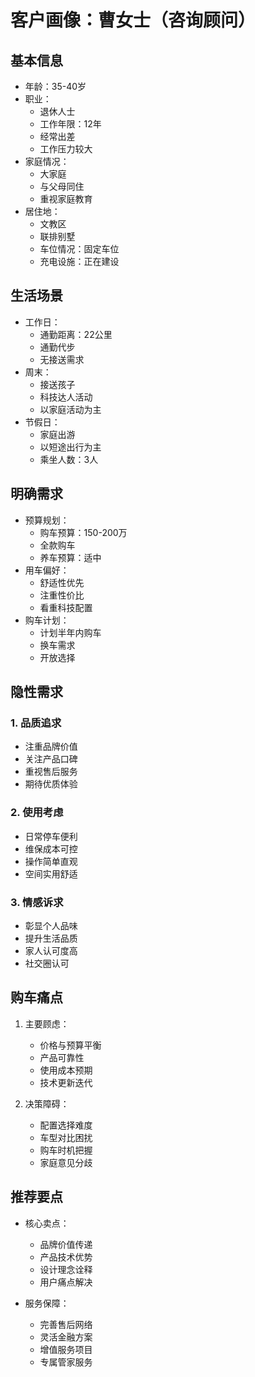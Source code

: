 # 客户画像：曹女士（咨询顾问）

## 基本信息
- 年龄：35-40岁
- 职业：
  - 退休人士
  - 工作年限：12年
  - 经常出差
  - 工作压力较大
- 家庭情况：
  - 大家庭
  - 与父母同住
  - 重视家庭教育
- 居住地：
  - 文教区
  - 联排别墅
  - 车位情况：固定车位
  - 充电设施：正在建设

## 生活场景
- 工作日：
  - 通勤距离：22公里
  - 通勤代步
  - 无接送需求
- 周末：
  - 接送孩子
  - 科技达人活动
  - 以家庭活动为主
- 节假日：
  - 家庭出游
  - 以短途出行为主
  - 乘坐人数：3人

## 明确需求
- 预算规划：
  - 购车预算：150-200万
  - 全款购车
  - 养车预算：适中
- 用车偏好：
  - 舒适性优先
  - 注重性价比
  - 看重科技配置
- 购车计划：
  - 计划半年内购车
  - 换车需求
  - 开放选择

## 隐性需求
### 1. 品质追求
- 注重品牌价值
- 关注产品口碑
- 重视售后服务
- 期待优质体验

### 2. 使用考虑
- 日常停车便利
- 维保成本可控
- 操作简单直观
- 空间实用舒适

### 3. 情感诉求
- 彰显个人品味
- 提升生活品质
- 家人认可度高
- 社交圈认可

## 购车痛点
1. 主要顾虑：
   - 价格与预算平衡
   - 产品可靠性
   - 使用成本预期
   - 技术更新迭代

2. 决策障碍：
   - 配置选择难度
   - 车型对比困扰
   - 购车时机把握
   - 家庭意见分歧

## 推荐要点
- 核心卖点：
  - 品牌价值传递
  - 产品技术优势
  - 设计理念诠释
  - 用户痛点解决

- 服务保障：
  - 完善售后网络
  - 灵活金融方案
  - 增值服务项目
  - 专属管家服务